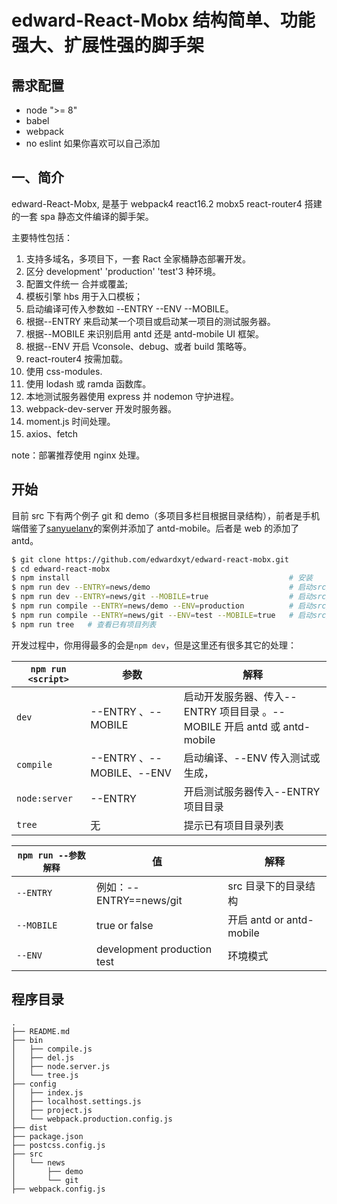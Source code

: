 # edward-React-Mobx 结构简单、功能强大、扩展性强的脚手架

## 需求配置

* node ">= 8"
* babel
* webpack
* no eslint 如果你喜欢可以自己添加

## 一、简介

edward-React-Mobx, 是基于 webpack4 react16.2 mobx5 react-router4 搭建的一套 spa 静态文件编译的脚手架。

主要特性包括：

1.  支持多域名，多项目下，一套 Ract 全家桶静态部署开发。
2.  区分 development' 'production' 'test'3 种环境。
3.  配置文件统一 合并或覆盖;
4.  模板引擎 hbs 用于入口模板；
5.  启动编译可传入参数如 --ENTRY --ENV --MOBILE。
6.  根据--ENTRY 来启动某一个项目或启动某一项目的测试服务器。
7.  根据--MOBILE 来识别启用 antd 还是 antd-mobile UI 框架。
8.  根据--ENV 开启 Vconsole、debug、或者 build 策略等。
9.  react-router4 按需加载。
10. 使用 css-modules.
11. 使用 lodash 或 ramda 函数库。
12. 本地测试服务器使用 express 并 nodemon 守护进程。
13. webpack-dev-server 开发时服务器。
14. moment.js 时间处理。
15. axios、fetch

note：部署推荐使用 nginx 处理。

## 开始

目前 src 下有两个例子 git 和 demo（多项目多栏目根据目录结构），前者是手机端借鉴了[sanyuelanv](https://github.com/sanyuelanv/react-mobx-project)的案例并添加了 antd-mobile。后者是 web 的添加了 antd。

```bash
$ git clone https://github.com/edwardxyt/edward-react-mobx.git
$ cd edward-react-mobx
$ npm install                                                 # 安装
$ npm run dev --ENTRY=news/demo                               # 启动src/news/demo下的 mian.js （development、antd）
$ npm run dev --ENTRY=news/git --MOBILE=true                  # 启动src/news/git下的 mian.js （development、antd-mobile）
$ npm run compile --ENTRY=news/demo --ENV=production          # 启动src/news/demo下的 mian.js （production、antd）
$ npm run compile --ENTRY=news/git --ENV=test --MOBILE=true   # 启动src/news/git下的 mian.js （test、antd-mobile）
$ npm run tree   # 查看已有项目列表
```

开发过程中，你用得最多的会是`npm dev`，但是这里还有很多其它的处理：

| `npm run <script>` | 参数                      | 解释                                                                     |
| ------------------ | ------------------------- | ------------------------------------------------------------------------ |
| `dev`              | --ENTRY 、--MOBILE        | 启动开发服务器、传入--ENTRY 项目目录 。--MOBILE 开启 antd 或 antd-mobile |
| `compile`          | --ENTRY 、--MOBILE、--ENV | 启动编译、--ENV 传入测试或生成，                                         |
| `node:server`      | --ENTRY                   | 开启测试服务器传入--ENTRY 项目目录                                       |
| `tree`             | 无                        | 提示已有项目目录列表                                                     |

| `npm run --参数解释` | 值                          | 解释                     |
| -------------------- | --------------------------- | ------------------------ |
| `--ENTRY`            | 例如：--ENTRY==news/git     | src 目录下的目录结构     |
| `--MOBILE`           | true or false               | 开启 antd or antd-mobile |
| `--ENV`              | development production test | 环境模式                 |

## 程序目录

```
.
├── README.md
├── bin
│   ├── compile.js
│   ├── del.js
│   ├── node.server.js
│   └── tree.js
├── config
│   ├── index.js
│   ├── localhost.settings.js
│   ├── project.js
│   └── webpack.production.config.js
├── dist
├── package.json
├── postcss.config.js
├── src
│   └── news
│       ├── demo
│       └── git
├── webpack.config.js
```

